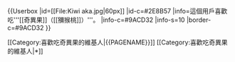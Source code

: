 {{Userbox
  |id=[[File:Kiwi aka.jpg|60px]]
  |id-c=#2E8B57
  |info=這個用戶喜歡吃'''[[奇異果]]（[[獼猴桃]]）'''。
  |info-c=#9ACD32
  |info-s=10
  |border-c=#9ACD32
}}

[[Category:喜歡吃奇異果的維基人|{{PAGENAME}}]]
<noinclude>[[Category:喜歡吃奇異果的維基人|*]]</noinclude>